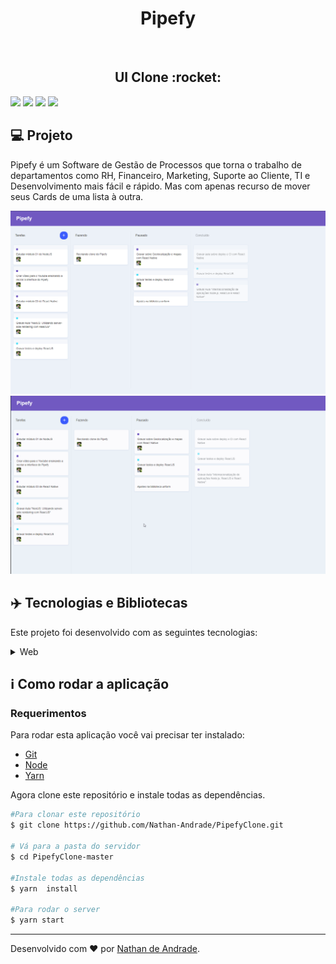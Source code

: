 <div align="center">
   <h1 height="80px">Pipefy</h1>
</div>

<br />

<h2 align="center">
    UI Clone :rocket:
</h2>

![](https://img.shields.io/github/languages/count/Nathan-Andrade/PipefyClone?color=%237159c1) ![](https://img.shields.io/github/languages/top/Nathan-Andrade/PipefyClone?color=%237159c1) ![](https://img.shields.io/github/repo-size/Nathan-Andrade/PipefyClone?color=%237159c1) ![](https://img.shields.io/github/last-commit/Nathan-Andrade/PipefyClone?color=%237159c1)




## :computer: Projeto

 Pipefy é um Software de Gestão de Processos que torna o trabalho de departamentos como RH, Financeiro, Marketing, Suporte ao Cliente, TI e Desenvolvimento mais fácil e rápido. Mas com apenas recurso de mover seus Cards de uma lista à outra.

 <p align="center">
  <img src="https://github.com/Nathan-Andrade/PipefyClone/blob/master/github/home.PNG?raw=true" >
  <img src="https://github.com/Nathan-Andrade/PipefyClone/blob/master/github/gifWebFirst.gif?raw=true" >
</p>

 ## :airplane: Tecnologias e Bibliotecas

Este projeto foi desenvolvido com as seguintes tecnologias:

<details>
  <summary>Web</summary>

-   [React](https://pt-br.reactjs.org/)
-   [Styled Components](https://styled-components.com/)
-   [React Icons](https://react-icons.netlify.com/#/)
- [React-dnd-html5-backend](https://developer.mozilla.org/en-US/docs/Web/API/HTML_Drag_and_Drop_API)
- [React-DnD](https://react-dnd.github.io/react-dnd/docs/overview)
- [Immer](https://immerjs.github.io/immer/docs/installation)
-   [VS Code](https://code.visualstudio.com/)

</details>

## :information_source: Como rodar a aplicação

### Requerimentos

Para rodar esta aplicação você vai precisar ter instalado:
* [Git](https://git-scm.com)
* [Node](https://nodejs.org/)
* [Yarn](https://yarnpkg.com/) 

Agora clone este repositório e instale todas as dependências.
```bash
#Para clonar este repositório
$ git clone https://github.com/Nathan-Andrade/PipefyClone.git

# Vá para a pasta do servidor
$ cd PipefyClone-master

#Instale todas as dependências
$ yarn  install

#Para rodar o server
$ yarn start

```

---

Desenvolvido com ❤️ por <a href="https://www.linkedin.com/in/nathan-a-1b9436124/">Nathan de Andrade</a>.
